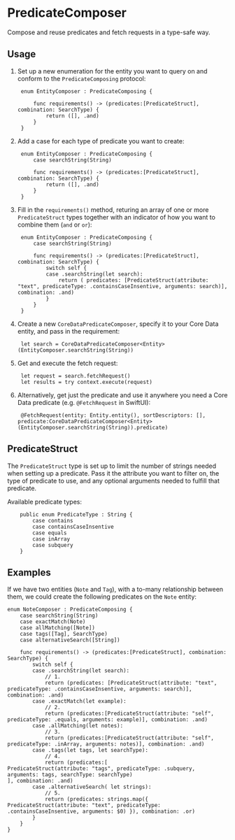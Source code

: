 # PredicateComposer

Compose and reuse predicates and fetch requests in a type-safe way.

## Usage

1. Set up a new enumeration for the entity you want to query on and conform to the `PredicateComposing` protocol:

		enum EntityComposer : PredicateComposing {

			func requirements() -> (predicates:[PredicateStruct], combination: SearchType) {
				return ([], .and)
			}
		}
		
2. Add a case for each type of predicate you want to create:

		enum EntityComposer : PredicateComposing {
			case searchString(String)

			func requirements() -> (predicates:[PredicateStruct], combination: SearchType) {
				return ([], .and)
			}
		}
		
3. Fill in the `requirements()` method, returing an array of one or more `PredicateStruct` types together with an indicator of how you want to combine them (`and` or `or`):

		enum EntityComposer : PredicateComposing {
			case searchString(String)

			func requirements() -> (predicates:[PredicateStruct], combination: SearchType) {
				switch self {
				case .searchString(let search):
					return ( predicates: [PredicateStruct(attribute: "text", predicateType: .containsCaseInsentive, arguments: search)], combination: .and)
				}
			}
		}

4. Create a new `CoreDataPredicateComposer`, specify it to your Core Data entity, and pass in the requirement: 

		let search = CoreDataPredicateComposer<Entity>(EntityComposer.searchString(String))
		
5. Get and execute the fetch request:

		let request = search.fetchRequest()
		let results = try context.execute(request)
		
6. Alternatively, get just the predicate and use it anywhere you need a Core Data predicate (e.g. `@FetchRequest` in SwiftUI):

		@FetchRequest(entity: Entity.entity(), sortDescriptors: [], predicate:CoreDataPredicateComposer<Entity>(EntityComposer.searchString(String)).predicate)


## PredicateStruct

The `PredicateStruct` type is set up to limit the number of strings needed when setting up a predicate. Pass it the attribute you want to filter on, the type of predicate to use, and any optional arguments needed to fulfill that predicate.

Available predicate types:

		public enum PredicateType : String {
			case contains
			case containsCaseInsentive
			case equals
			case inArray
			case subquery
		}

## Examples

If we have two entities (`Note` and `Tag`), with a to-many relationship between them, we could create the following predicates on the `Note` entity:  


	enum NoteComposer : PredicateComposing {
		case searchString(String)
		case exactMatch(Note)
		case allMatching([Note])
		case tags([Tag], SearchType)
		case alternativeSearch([String])

		func requirements() -> (predicates:[PredicateStruct], combination: SearchType) {
			switch self {
			case .searchString(let search):
				// 1.
				return (predicates: [PredicateStruct(attribute: "text", predicateType: .containsCaseInsentive, arguments: search)], combination: .and)
			case .exactMatch(let example):
				// 2.
				return (predicates:[PredicateStruct(attribute: "self", predicateType: .equals, arguments: example)], combination: .and)
			case .allMatching(let notes):
				// 3.
				return (predicates:[PredicateStruct(attribute: "self", predicateType: .inArray, arguments: notes)], combination: .and)
			case .tags(let tags, let searchType):
				// 4.
				return (predicates:[
	PredicateStruct(attribute: "tags", predicateType: .subquery, arguments: tags, searchType: searchType)
	], combination: .and)
			case .alternativeSearch( let strings):
				// 5.
				return (predicates: strings.map({ PredicateStruct(attribute: "text", predicateType: .containsCaseInsentive, arguments: $0) }), combination: .or)
			}
		}
	}

